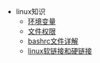 * linux知识
   * [环境变量](环境变量.md)
   * [文件权限](文件权限.md)
   * [bashrc文件详解](bashrc文件详解.md)
   * [linux软链接和硬链接](linux软链接和硬链接.md)
